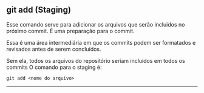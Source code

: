 ## git add (Staging)

Esse comando serve para adicionar os arquivos que serão incluidos no próximo commit. É uma preparação para o commit.

Essa é uma área intermediária em que os commits podem ser formatados e revisados antes de serem concluídos.

Sem ela, todos os arquivos do repositório seriam incluídos em todos os commits 
O comando para o staging é:

```
git add <nome do arquivo>
```
---
